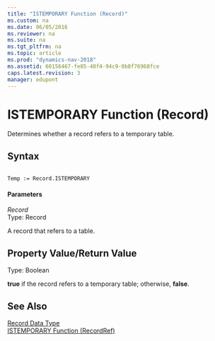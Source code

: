 ```yaml
---
title: "ISTEMPORARY Function (Record)"
ms.custom: na
ms.date: 06/05/2016
ms.reviewer: na
ms.suite: na
ms.tgt_pltfrm: na
ms.topic: article
ms.prod: "dynamics-nav-2018"
ms.assetid: 60156467-fe85-48f4-94c9-0b8f76968fce
caps.latest.revision: 3
manager: edupont
---
```

# ISTEMPORARY Function (Record)
Determines whether a record refers to a temporary table.  
  
## Syntax  
  
```  
  
Temp := Record.ISTEMPORARY  
```  
  
#### Parameters  
 *Record*  
 Type: Record  
  
 A record that refers to a table.  
  
## Property Value/Return Value  
 Type: Boolean  
  
 **true** if the record refers to a temporary table; otherwise, **false**.  
  
## See Also  
 [Record Data Type](Record-Data-Type.md)   
 [ISTEMPORARY Function \(RecordRef\)](ISTEMPORARY-Function--RecordRef-.md)